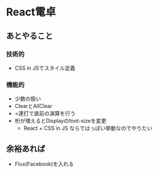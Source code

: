 # React電卓


## あとやること
### 技術的
* CSS in JSでスタイル定義

### 機能的
* 少数の扱い
* ClearとAllClear
* =連打で直前の演算を行う
* 桁が増えるとDisplayのfont-sizeを変更
  * React + CSS in JS ならではっぽい挙動なのでやりたい


## 余裕あれば
* Flux(Facebook)を入れる
